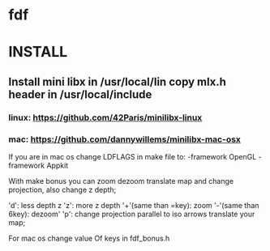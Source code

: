 # fdf

# INSTALL

## Install mini libx in /usr/local/lin copy mlx.h header in /usr/local/include
### linux: https://github.com/42Paris/minilibx-linux
### mac: https://github.com/dannywillems/minilibx-mac-osx

If you are in mac os change LDFLAGS in make file to:   -framework OpenGL -framework Appkit

With make bonus you can zoom dezoom translate map and change projection, also change z depth;

'd': less depth z
'z': more z depth
'+'(same than =key): zoom
'-'(same than 6key): dezoom'
'p': change projection parallel to iso
arrows translate your map;

For mac os change value Of keys in fdf_bonus.h
